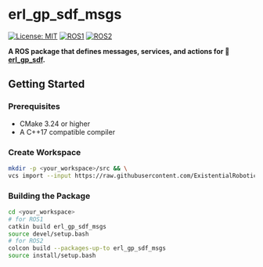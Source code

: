 # erl_gp_sdf_msgs

[![License: MIT](https://img.shields.io/badge/License-MIT-yellow.svg)](https://opensource.org/licenses/MIT)
[![ROS1](https://img.shields.io/badge/ROS1-noetic-blue)](http://wiki.ros.org/)
[![ROS2](https://img.shields.io/badge/ROS2-humble-blue)](https://docs.ros.org/)

**A ROS package that defines messages, services, and actions for 🚪[erl_gp_sdf](https://github.com/ExistentialRobotics/erl_gp_sdf).**

## Getting Started

### Prerequisites

- CMake 3.24 or higher
- A C++17 compatible compiler

### Create Workspace

```bash
mkdir -p <your_workspace>/src && \
vcs import --input https://raw.githubusercontent.com/ExistentialRobotics/erl_gp_sdf_msgs/refs/heads/main/erl_gp_sdf_msgs.repos <your_workspace>/src
```

### Building the Package

```bash
cd <your_workspace>
# for ROS1
catkin build erl_gp_sdf_msgs
source devel/setup.bash
# for ROS2
colcon build --packages-up-to erl_gp_sdf_msgs
source install/setup.bash
```
